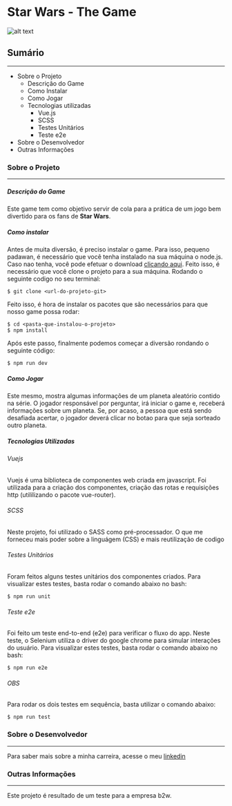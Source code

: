 # Star Wars - The Game
![alt text](https://image.winudf.com/v2/image/Y29tLmNvbGluZWFycHJvZHVjdGlvbnMueW9kYXRoaXNfaWNvbl8wX2VkYWJhYzNk/icon.png?w=170&fakeurl=1&type=.png "Yoda")

## Sumário
----------
+ Sobre o Projeto
    + Descrição do Game
    + Como Instalar
    + Como Jogar
    + Tecnologias utilizadas
        + Vue.js
        + SCSS
        + Testes Unitários
        + Teste e2e
+ Sobre o Desenvolvedor
+ Outras Informações

### Sobre o Projeto
---
##### Descrição do Game
Este game tem como objetivo servir de cola para a prática de um jogo bem divertido para os fans de **Star Wars**.

##### Como instalar
Antes de muita diversão, é preciso instalar o game. Para isso, pequeno padawan, é necessário que você tenha instalado na sua máquina o node.js. Caso nao tenha, você pode efetuar o download [clicando aqui](https://nodejs.org/en/download/).
Feito isso, é necessário que você clone o projeto para a sua máquina. Rodando o seguinte codigo no seu terminal:
```shell
$ git clone <url-do-projeto-git>
```
Feito isso, é hora de instalar os pacotes que são necessários para que nosso game possa rodar:
```shell
$ cd <pasta-que-instalou-o-projeto>
$ npm install
```
Após este passo, finalmente podemos começar a diversão rondando o seguinte código:
```shell
$ npm run dev
```
##### Como Jogar
Este mesmo, mostra algumas informações de um planeta aleatório contido na série. O jogador responsável por perguntar, irá iniciar o game e, receberá informações sobre um planeta. Se, por acaso, a pessoa que está sendo desafiada acertar, o jogador deverá clicar no botao para que seja sorteado outro planeta.

##### Tecnologias Utilizadas
###### Vuejs
Vuejs é uma biblioteca de componentes web criada em javascript. Foi utilizada para a criação dos componentes, criação das rotas e requisições http (utililizando o pacote vue-router).

###### SCSS
Neste projeto, foi utilizado o SASS como pré-processador. O que me forneceu mais poder sobre a linguágem (CSS) e mais reutilização de codigo

###### Testes Unitários
Foram feitos alguns testes unitários dos componentes criados. Para visualizar estes testes, basta rodar o comando abaixo no bash:
```shell
$ npm run unit
```

###### Teste e2e
Foi feito um teste end-to-end (e2e) para verificar o fluxo do app. Neste teste, o Selenium utiliza o driver do google chrome para simular interações do usuário.
Para visualizar estes testes, basta rodar o comando abaixo no bash:
```shell
$ npm run e2e
```

###### OBS
Para rodar os dois testes em sequência, basta utilizar o comando abaixo:
```shell
$ npm run test
```

### Sobre o Desenvolvedor
---
Para saber mais sobre a minha carreira, acesse o meu [linkedin](https://www.linkedin.com/in/igorfelipee1/)

### Outras Informações
---
Este projeto é resultado de um teste para a empresa b2w.